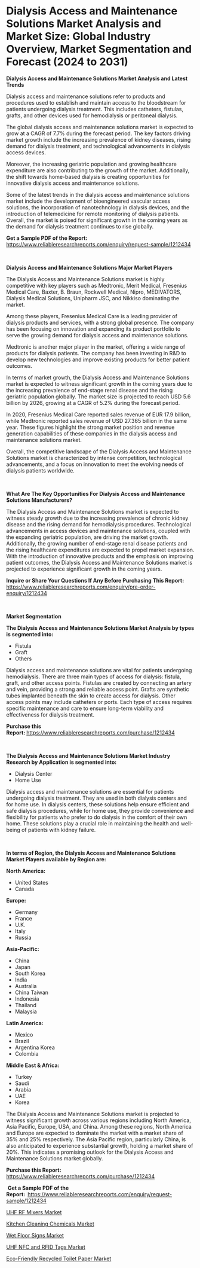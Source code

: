 <p><h1>Dialysis Access and Maintenance Solutions Market Analysis and Market Size: Global Industry Overview, Market Segmentation and Forecast (2024 to 2031)</h1></p><p><strong>Dialysis Access and Maintenance Solutions Market Analysis and Latest Trends</strong></p>
<p><p>Dialysis access and maintenance solutions refer to products and procedures used to establish and maintain access to the bloodstream for patients undergoing dialysis treatment. This includes catheters, fistulas, grafts, and other devices used for hemodialysis or peritoneal dialysis.</p><p>The global dialysis access and maintenance solutions market is expected to grow at a CAGR of 7.7% during the forecast period. The key factors driving market growth include the increasing prevalence of kidney diseases, rising demand for dialysis treatment, and technological advancements in dialysis access devices.</p><p>Moreover, the increasing geriatric population and growing healthcare expenditure are also contributing to the growth of the market. Additionally, the shift towards home-based dialysis is creating opportunities for innovative dialysis access and maintenance solutions.</p><p>Some of the latest trends in the dialysis access and maintenance solutions market include the development of bioengineered vascular access solutions, the incorporation of nanotechnology in dialysis devices, and the introduction of telemedicine for remote monitoring of dialysis patients. Overall, the market is poised for significant growth in the coming years as the demand for dialysis treatment continues to rise globally.</p></p>
<p><strong>Get a Sample PDF of the Report:&nbsp;</strong> <a href="https://www.reliableresearchreports.com/enquiry/request-sample/1212434">https://www.reliableresearchreports.com/enquiry/request-sample/1212434</a></p>
<p>&nbsp;</p>
<p><strong>Dialysis Access and Maintenance Solutions Major Market Players</strong></p>
<p><p>The Dialysis Access and Maintenance Solutions market is highly competitive with key players such as Medtronic, Merit Medical, Fresenius Medical Care, Baxter, B. Braun, Rockwell Medical, Nipro, MEDIVATORS, Dialysis Medical Solutions, Unipharm JSC, and Nikkiso dominating the market. </p><p>Among these players, Fresenius Medical Care is a leading provider of dialysis products and services, with a strong global presence. The company has been focusing on innovation and expanding its product portfolio to serve the growing demand for dialysis access and maintenance solutions. </p><p>Medtronic is another major player in the market, offering a wide range of products for dialysis patients. The company has been investing in R&D to develop new technologies and improve existing products for better patient outcomes. </p><p>In terms of market growth, the Dialysis Access and Maintenance Solutions market is expected to witness significant growth in the coming years due to the increasing prevalence of end-stage renal disease and the rising geriatric population globally. The market size is projected to reach USD 5.6 billion by 2026, growing at a CAGR of 5.2% during the forecast period.</p><p>In 2020, Fresenius Medical Care reported sales revenue of EUR 17.9 billion, while Medtronic reported sales revenue of USD 27.365 billion in the same year. These figures highlight the strong market position and revenue generation capabilities of these companies in the dialysis access and maintenance solutions market. </p><p>Overall, the competitive landscape of the Dialysis Access and Maintenance Solutions market is characterized by intense competition, technological advancements, and a focus on innovation to meet the evolving needs of dialysis patients worldwide.</p></p>
<p>&nbsp;</p>
<p><strong>What Are The Key Opportunities For Dialysis Access and Maintenance Solutions Manufacturers?</strong></p>
<p><p>The Dialysis Access and Maintenance Solutions market is expected to witness steady growth due to the increasing prevalence of chronic kidney disease and the rising demand for hemodialysis procedures. Technological advancements in access devices and maintenance solutions, coupled with the expanding geriatric population, are driving the market growth. Additionally, the growing number of end-stage renal disease patients and the rising healthcare expenditures are expected to propel market expansion. With the introduction of innovative products and the emphasis on improving patient outcomes, the Dialysis Access and Maintenance Solutions market is projected to experience significant growth in the coming years.</p></p>
<p><strong>Inquire or Share Your Questions If Any Before Purchasing This Report:</strong> <a href="https://www.reliableresearchreports.com/enquiry/pre-order-enquiry/1212434">https://www.reliableresearchreports.com/enquiry/pre-order-enquiry/1212434</a></p>
<p>&nbsp;</p>
<p><strong>Market Segmentation</strong></p>
<p><strong>The Dialysis Access and Maintenance Solutions Market Analysis by types is segmented into:</strong></p>
<p><ul><li>Fistula</li><li>Graft</li><li>Others</li></ul></p>
<p><p>Dialysis access and maintenance solutions are vital for patients undergoing hemodialysis. There are three main types of access for dialysis: fistula, graft, and other access points. Fistulas are created by connecting an artery and vein, providing a strong and reliable access point. Grafts are synthetic tubes implanted beneath the skin to create access for dialysis. Other access points may include catheters or ports. Each type of access requires specific maintenance and care to ensure long-term viability and effectiveness for dialysis treatment.</p></p>
<p><strong>Purchase this Report:&nbsp;</strong><a href="https://www.reliableresearchreports.com/purchase/1212434">https://www.reliableresearchreports.com/purchase/1212434</a></p>
<p>&nbsp;</p>
<p><strong>The Dialysis Access and Maintenance Solutions Market Industry Research by Application is segmented into:</strong></p>
<p><ul><li>Dialysis Center</li><li>Home Use</li></ul></p>
<p><p>Dialysis access and maintenance solutions are essential for patients undergoing dialysis treatment. They are used in both dialysis centers and for home use. In dialysis centers, these solutions help ensure efficient and safe dialysis procedures, while for home use, they provide convenience and flexibility for patients who prefer to do dialysis in the comfort of their own home. These solutions play a crucial role in maintaining the health and well-being of patients with kidney failure.</p></p>
<p>&nbsp;</p>
<p><strong>In terms of Region, the Dialysis Access and Maintenance Solutions Market Players available by Region are:</strong></p>
<p>
    <p> <strong> North America: </strong>
        <ul>
            <li>United States</li>
            <li>Canada</li>
        </ul>
        </p> 
    <p> <strong> Europe: </strong>
        <ul>
            <li>Germany</li>
            <li>France</li>
            <li>U.K.</li>
            <li>Italy</li>
            <li>Russia</li>
        </ul>
        </p> 
    <p> <strong> Asia-Pacific: </strong>
        <ul>
            <li>China</li>
            <li>Japan</li>
            <li>South Korea</li>
            <li>India</li>
            <li>Australia</li>
            <li>China Taiwan</li>
            <li>Indonesia</li>
            <li>Thailand</li>
            <li>Malaysia</li>
        </ul>
        </p> 
    <p> <strong> Latin America: </strong>
        <ul>
            <li>Mexico</li>
            <li>Brazil</li>
            <li>Argentina Korea</li>
            <li>Colombia</li>
        </ul>
        </p> 
    <p> <strong> Middle East & Africa: </strong>
        <ul>
            <li>Turkey</li>
            <li>Saudi</li>
            <li>Arabia</li>
            <li>UAE</li>
            <li>Korea</li>
        </ul>
    </p>
    </p>
<p><p>The Dialysis Access and Maintenance Solutions market is projected to witness significant growth across various regions including North America, Asia Pacific, Europe, USA, and China. Among these regions, North America and Europe are expected to dominate the market with a market share of 35% and 25% respectively. The Asia Pacific region, particularly China, is also anticipated to experience substantial growth, holding a market share of 20%. This indicates a promising outlook for the Dialysis Access and Maintenance Solutions market globally.</p></p>
<p><strong>Purchase this Report: </strong><a href="https://www.reliableresearchreports.com/purchase/1212434">https://www.reliableresearchreports.com/purchase/1212434</a></p>
<p>&nbsp;<strong>Get a Sample PDF of the Report:&nbsp;&nbsp;</strong><a href="https://www.reliableresearchreports.com/enquiry/request-sample/1212434">https://www.reliableresearchreports.com/enquiry/request-sample/1212434</a></p>
<p><strong></strong></p>
<p><p><a href="https://issuu.com/reportprime-2/docs/uhf-rf-mixers-market-size-2030.pptx">UHF RF Mixers Market</a></p><p><a href="https://github.com/redneck06/Market-Research-Report-List-2/blob/main/kitchen-cleaning-chemicals-market.md">Kitchen Cleaning Chemicals Market</a></p><p><a href="https://github.com/peachesmcdowel1/Market-Research-Report-List-1/blob/main/wet-floor-signs-market.md">Wet Floor Signs Market</a></p><p><a href="https://issuu.com/reportprime-2/docs/uhf-nfc-and-rfid-tags-market-size-2030.pptx">UHF NFC and RFID Tags Market</a></p><p><a href="https://github.com/edytherolanlouisejk1miz0wig/Market-Research-Report-List-1/blob/main/eco-friendly-recycled-toilet-paper-market.md">Eco-Friendly Recycled Toilet Paper Market</a></p></p>